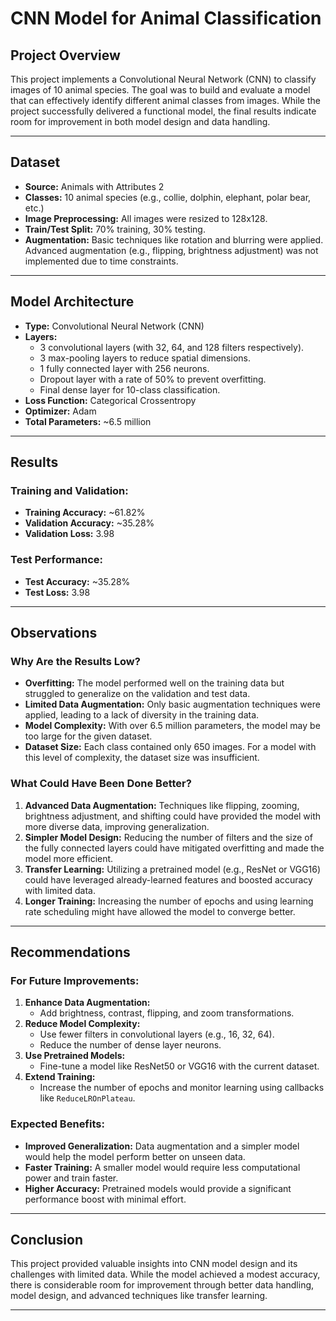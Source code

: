 # CNN Model for Animal Classification

## Project Overview
This project implements a Convolutional Neural Network (CNN) to classify images of 10 animal species. The goal was to build and evaluate a model that can effectively identify different animal classes from images. While the project successfully delivered a functional model, the final results indicate room for improvement in both model design and data handling.

---

## Dataset
- **Source:** Animals with Attributes 2
- **Classes:** 10 animal species (e.g., collie, dolphin, elephant, polar bear, etc.)
- **Image Preprocessing:** All images were resized to 128x128.
- **Train/Test Split:** 70% training, 30% testing.
- **Augmentation:** Basic techniques like rotation and blurring were applied. Advanced augmentation (e.g., flipping, brightness adjustment) was not implemented due to time constraints.

---

## Model Architecture
- **Type:** Convolutional Neural Network (CNN)
- **Layers:**
  - 3 convolutional layers (with 32, 64, and 128 filters respectively).
  - 3 max-pooling layers to reduce spatial dimensions.
  - 1 fully connected layer with 256 neurons.
  - Dropout layer with a rate of 50% to prevent overfitting.
  - Final dense layer for 10-class classification.
- **Loss Function:** Categorical Crossentropy
- **Optimizer:** Adam
- **Total Parameters:** ~6.5 million

---

## Results
### Training and Validation:
- **Training Accuracy:** ~61.82%
- **Validation Accuracy:** ~35.28%
- **Validation Loss:** 3.98

### Test Performance:
- **Test Accuracy:** ~35.28%
- **Test Loss:** 3.98

---

## Observations
### Why Are the Results Low?
- **Overfitting:** The model performed well on the training data but struggled to generalize on the validation and test data.
- **Limited Data Augmentation:** Only basic augmentation techniques were applied, leading to a lack of diversity in the training data.
- **Model Complexity:** With over 6.5 million parameters, the model may be too large for the given dataset.
- **Dataset Size:** Each class contained only 650 images. For a model with this level of complexity, the dataset size was insufficient.

### What Could Have Been Done Better?
1. **Advanced Data Augmentation:**
   Techniques like flipping, zooming, brightness adjustment, and shifting could have provided the model with more diverse data, improving generalization.
2. **Simpler Model Design:**
   Reducing the number of filters and the size of the fully connected layers could have mitigated overfitting and made the model more efficient.
3. **Transfer Learning:**
   Utilizing a pretrained model (e.g., ResNet or VGG16) could have leveraged already-learned features and boosted accuracy with limited data.
4. **Longer Training:**
   Increasing the number of epochs and using learning rate scheduling might have allowed the model to converge better.

---

## Recommendations
### For Future Improvements:
1. **Enhance Data Augmentation:**
   - Add brightness, contrast, flipping, and zoom transformations.
2. **Reduce Model Complexity:**
   - Use fewer filters in convolutional layers (e.g., 16, 32, 64).
   - Reduce the number of dense layer neurons.
3. **Use Pretrained Models:**
   - Fine-tune a model like ResNet50 or VGG16 with the current dataset.
4. **Extend Training:**
   - Increase the number of epochs and monitor learning using callbacks like `ReduceLROnPlateau`.

### Expected Benefits:
- **Improved Generalization:** Data augmentation and a simpler model would help the model perform better on unseen data.
- **Faster Training:** A smaller model would require less computational power and train faster.
- **Higher Accuracy:** Pretrained models would provide a significant performance boost with minimal effort.

---

## Conclusion
This project provided valuable insights into CNN model design and its challenges with limited data. While the model achieved a modest accuracy, there is considerable room for improvement through better data handling, model design, and advanced techniques like transfer learning.

---

